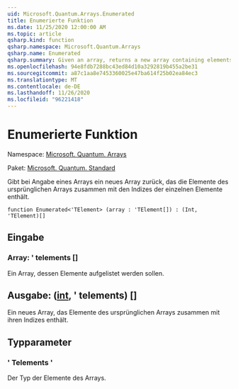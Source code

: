 ```yaml
---
uid: Microsoft.Quantum.Arrays.Enumerated
title: Enumerierte Funktion
ms.date: 11/25/2020 12:00:00 AM
ms.topic: article
qsharp.kind: function
qsharp.namespace: Microsoft.Quantum.Arrays
qsharp.name: Enumerated
qsharp.summary: Given an array, returns a new array containing elements of the original array along with the indices of each element.
ms.openlocfilehash: 94e8fdb7288bc43ed84d10a3292819b455a2be31
ms.sourcegitcommit: a87c1aa8e7453360025e47ba614f25b02ea84ec3
ms.translationtype: MT
ms.contentlocale: de-DE
ms.lasthandoff: 11/26/2020
ms.locfileid: "96221418"
---
```

# <a name="enumerated-function"></a>Enumerierte Funktion

Namespace: [Microsoft. Quantum. Arrays](xref:Microsoft.Quantum.Arrays)

Paket: [Microsoft. Quantum. Standard](https://nuget.org/packages/Microsoft.Quantum.Standard)


Gibt bei Angabe eines Arrays ein neues Array zurück, das die Elemente des ursprünglichen Arrays zusammen mit den Indizes der einzelnen Elemente enthält.

```qsharp
function Enumerated<'TElement> (array : 'TElement[]) : (Int, 'TElement)[]
```


## <a name="input"></a>Eingabe

### <a name="array--telement"></a>Array: ' telements []

Ein Array, dessen Elemente aufgelistet werden sollen.



## <a name="output--inttelement"></a>Ausgabe: ([int](xref:microsoft.quantum.lang-ref.int), ' telements) []

Ein neues Array, das Elemente des ursprünglichen Arrays zusammen mit ihren Indizes enthält.

## <a name="type-parameters"></a>Typparameter

### <a name="telement"></a>' Telements '

Der Typ der Elemente des Arrays.